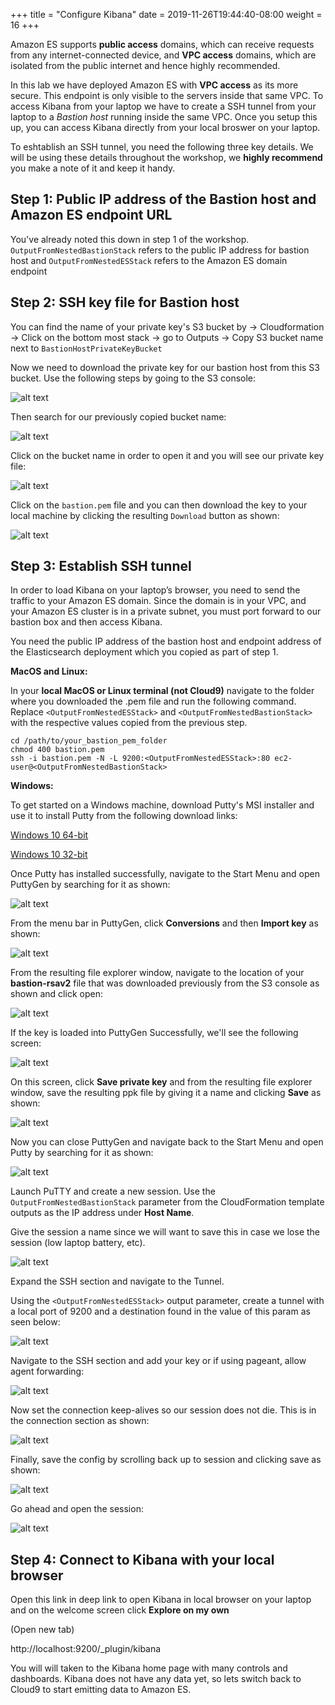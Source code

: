+++
title = "Configure Kibana"
date = 2019-11-26T19:44:40-08:00
weight = 16
+++

Amazon ES supports **public access** domains, which can receive requests from any internet-connected device, and **VPC access** domains, which are isolated from the public internet and hence highly recommended.

In this lab we have deployed Amazon ES with **VPC access** as its more secure. This endpoint is only visible to the servers inside that same VPC. To access Kibana from your laptop we have to create a SSH tunnel from your laptop to a *Bastion host* running inside the same VPC. Once you setup this up, you can access Kibana directly from your local broswer on your laptop.

To eshtablish an SSH tunnel, you need the following three key details. We will be using these details throughout the workshop, we **highly recommend** you make a note of it and keep it handy.


## Step 1: Public IP address of the Bastion host and Amazon ES endpoint URL
You've already noted this down in step 1 of the workshop. ```OutputFromNestedBastionStack``` refers to the public IP address for bastion host and ```OutputFromNestedESStack``` refers to the Amazon ES domain endpoint

## Step 2: SSH key file for Bastion host
You can find the name of your private key's S3 bucket by -> Cloudformation -> Click on the bottom most stack -> go to Outputs -> Copy S3 bucket name next to ```BastionHostPrivateKeyBucket```

Now we need to download the private key for our bastion host from this S3 bucket. Use the following steps by going to the S3 console:

![alt text](https://ant332.s3-us-west-2.amazonaws.com/ant332-lab-guide-artifacts/bastion_300.png)

Then search for our previously copied bucket name:

![alt text](https://ant332.s3-us-west-2.amazonaws.com/ant332-lab-guide-artifacts/bastion_400.png)

Click on the bucket name in order to open it and you will see our private key file:

![alt text](https://ant332.s3-us-west-2.amazonaws.com/ant332-lab-guide-artifacts/bastion_600.png)

Click on the `bastion.pem` file and you can then download the key to your local machine by clicking the resulting `Download` button as shown:

![alt text](https://ant332.s3-us-west-2.amazonaws.com/ant332-lab-guide-artifacts/bastion_700.png)

## Step 3: Establish SSH tunnel

In order to load Kibana on your laptop’s browser, you need to send the traffic to your Amazon ES domain. Since the domain is in your VPC, and your Amazon ES cluster is in a private subnet, you must port forward to our bastion box and then access Kibana.

You need the public IP address of the bastion host and endpoint address of the Elasticsearch deployment which you copied as part of step 1.

**MacOS and Linux:**

In your **local MacOS or Linux terminal (not Cloud9)** navigate to the folder where you downloaded the .pem file and run the following command. Replace `<OutputFromNestedESStack>` and `<OutputFromNestedBastionStack>` with the respective values copied from the previous step.

```
cd /path/to/your_bastion_pem_folder
chmod 400 bastion.pem
ssh -i bastion.pem -N -L 9200:<OutputFromNestedESStack>:80 ec2-user@<OutputFromNestedBastionStack>
```

**Windows:**

To get started on a Windows machine, download Putty's MSI installer and use it to install Putty from the following download links:

[Windows 10 64-bit](https://the.earth.li/~sgtatham/putty/latest/w64/putty-64bit-0.73-installer.msi)

[Windows 10 32-bit](https://the.earth.li/~sgtatham/putty/latest/w32/putty-0.73-installer.msi)

Once Putty has installed successfully, navigate to the Start Menu and open PuttyGen by searching for it as shown:

![alt text](https://ant332.s3-us-west-2.amazonaws.com/ant332-lab-guide-artifacts/puttygen-open.png)

From the menu bar in PuttyGen, click **Conversions** and then **Import key** as shown:

![alt text](https://ant332.s3-us-west-2.amazonaws.com/ant332-lab-guide-artifacts/puttygen-importkey-1.png)

From the resulting file explorer window, navigate to the location of your **bastion-rsav2** file that was downloaded previously from the S3 console as shown and click open:

![alt text](https://ant332.s3-us-west-2.amazonaws.com/ant332-lab-guide-artifacts/puttygen-importkey-2.png)

If the key is loaded into PuttyGen Successfully, we'll see the following screen:

![alt text](https://ant332.s3-us-west-2.amazonaws.com/ant332-lab-guide-artifacts/puttygen-saveppk-1.png)

On this screen, click **Save private key** and from the resulting file explorer window, save the resulting ppk file by giving it a name and clicking **Save** as shown:

![alt text](https://ant332.s3-us-west-2.amazonaws.com/ant332-lab-guide-artifacts/puttygen-saveppk-2.png)

Now you can close PuttyGen and navigate back to the Start Menu and open Putty by searching for it as shown:

![alt text](https://ant332.s3-us-west-2.amazonaws.com/ant332-lab-guide-artifacts/putty-open.png)

Launch PuTTY and create a new session. Use the `OutputFromNestedBastionStack` parameter from the CloudFormation template outputs as the IP address under **Host Name**.

Give the session a name since we will want to save this in case we lose the session (low laptop battery, etc).

![alt text](https://ant332.s3-us-west-2.amazonaws.com/ant332-lab-guide-artifacts/bastion_800.png)

Expand the SSH section and navigate to the Tunnel.

Using the `<OutputFromNestedESStack>` output parameter, create a tunnel with a local port
of 9200 and a destination found in the value of this param as seen below:

![alt text](https://ant332.s3-us-west-2.amazonaws.com/ant332-lab-guide-artifacts/putty-tunnel-1.png)

Navigate to the SSH section and add your key or if using pageant, allow agent forwarding:

![alt text](https://ant332.s3-us-west-2.amazonaws.com/ant332-lab-guide-artifacts/putty-load-ppk.png)

Now set the connection keep-alives so our session does not die. This is in the connection section as shown:

![alt text](https://ant332.s3-us-west-2.amazonaws.com/ant332-lab-guide-artifacts/putty-set-keepalive.png)

Finally, save the config by scrolling back up to session and clicking save as shown:

![alt text](https://ant332.s3-us-west-2.amazonaws.com/ant332-lab-guide-artifacts/putty-save-cfg.png)

Go ahead and open the session:

![alt text](https://ant332.s3-us-west-2.amazonaws.com/ant332-lab-guide-artifacts/putty-open-session.png)

## Step 4: Connect to Kibana with your local browser

Open this link in deep link to open Kibana in local browser on your laptop and on the welcome screen click **Explore on my own**

(Open new tab)

http://localhost:9200/_plugin/kibana

You will will taken to the Kibana home page with many controls and dashboards. Kibana does not have any data yet, so lets switch back to Cloud9 to start emitting data to Amazon ES.
